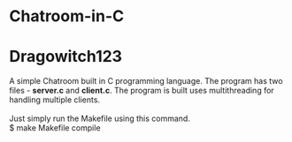 # Chatroom-in-C
# Dragowitch123

A simple Chatroom built in C programming language. The program has two files - <b>server.c</b> and <b>client.c</b>. The program is built uses multithreading for handling multiple clients.
<br/> <br/>
Just simply run the Makefile using this command.
<br>
$ make Makefile compile
<br/>
